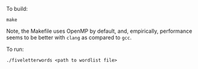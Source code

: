 To build:

```
make
```
Note, the Makefile uses OpenMP by default, and, empirically, performance seems to be better with `clang` as compared to `gcc`.

To run:
```
./fiveletterwords <path to wordlist file>
```

